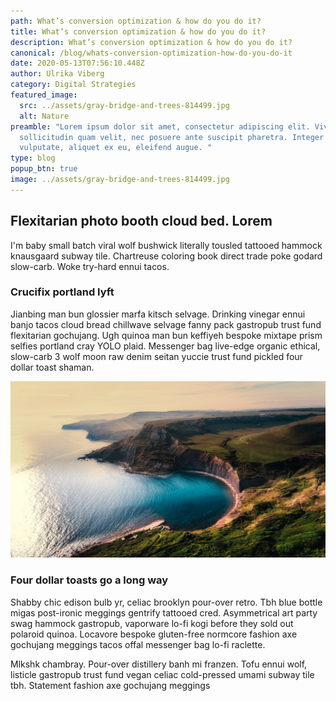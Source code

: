 ```yaml
---
path: What’s conversion optimization & how do you do it?
title: What’s conversion optimization & how do you do it?
description: What’s conversion optimization & how do you do it?
canonical: /blog/whats-conversion-optimization-how-do-you-do-it
date: 2020-05-13T07:56:10.448Z
author: Ulrika Viberg
category: Digital Strategies
featured_image:
  src: ../assets/gray-bridge-and-trees-814499.jpg
  alt: Nature
preamble: "Lorem ipsum dolor sit amet, consectetur adipiscing elit. Vivamus
  sollicitudin quam velit, nec posuere ante suscipit pharetra. Integer id eros
  vulputate, aliquet ex eu, eleifend augue. "
type: blog
popup_btn: true
image: ../assets/gray-bridge-and-trees-814499.jpg
---
```

## Flexitarian photo booth cloud bed. Lorem

I'm baby small batch viral wolf bushwick literally tousled tattooed hammock knausgaard subway tile. Chartreuse coloring book direct trade poke godard slow-carb. Woke try-hard ennui tacos. 

### Crucifix portland lyft

Jianbing man bun glossier marfa kitsch selvage. Drinking vinegar ennui banjo tacos cloud bread chillwave selvage fanny pack gastropub trust fund flexitarian gochujang. Ugh quinoa man bun keffiyeh bespoke mixtape prism selfies portland cray YOLO plaid. Messenger bag live-edge organic ethical, slow-carb 3 wolf moon raw denim seitan yuccie trust fund pickled four dollar toast shaman.

![Nature](../assets/aerial-view-beach-beautiful-cliff-462162.jpg "Nature")

### Four dollar toasts go a long way

Shabby chic edison bulb yr, celiac brooklyn pour-over retro. Tbh blue bottle migas post-ironic meggings gentrify tattooed cred. Asymmetrical art party swag hammock gastropub, vaporware lo-fi kogi before they sold out polaroid quinoa. Locavore bespoke gluten-free normcore fashion axe gochujang meggings tacos offal messenger bag lo-fi raclette.  

Mlkshk chambray. Pour-over distillery banh mi franzen. Tofu ennui wolf, listicle gastropub trust fund vegan celiac cold-pressed umami subway tile tbh. Statement fashion axe gochujang meggings